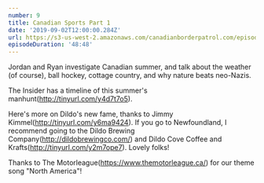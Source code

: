 ```yaml
---
number: 9
title: Canadian Sports Part 1
date: '2019-09-02T12:00:00.284Z'
url: https://s3-us-west-2.amazonaws.com/canadianborderpatrol.com/episodes/Canadian+Border+Patrol+09+-+Canadian+Summer.mp3
episodeDuration: '48:48'
---
```


Jordan and Ryan investigate Canadian summer, and talk about the weather (of course), ball hockey, cottage country, and why nature beats neo-Nazis.
<!-- end -->

The Insider has a timeline of this summer's manhunt(http://tinyurl.com/y4d7t7o5).

Here's more on Dildo's new fame, thanks to Jimmy Kimmel(http://tinyurl.com/y6ma9424). If you go to Newfoundland, I recommend going to the Dildo Brewing Company(http://dildobrewingco.com/) and Dildo Cove Coffee and Krafts(http://tinyurl.com/y2m7ope7). Lovely folks!


Thanks to The Motorleague(https://www.themotorleague.ca/) for our theme song "North America"!
